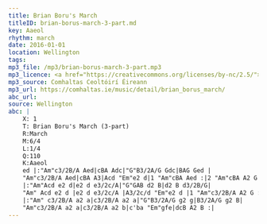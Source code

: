 ```yaml
---
title: Brian Boru's March
titleID: brian-borus-march-3-part.md
key: Aaeol
rhythm: march
date: 2016-01-01
location: Wellington
tags: 
mp3_file: /mp3/brian-borus-march-3-part.mp3
mp3_licence: <a href="https://creativecommons.org/licenses/by-nc/2.5/">CC-BY-NC-2.5</a>
mp3_source: Comhaltas Ceoltóirí Éireann
mp3_url: https://comhaltas.ie/music/detail/brian_borus_march/
abc_url: 
source: Wellington
abc: |
    X: 1
    T: Brian Boru's March (3-part)
    R:March
    M:6/4
    L:1/4
    Q:110
    K:Aaeol
    ed |:"Am"c3/2B/A Aed|cBA Adc|"G"B3/2A/G Gdc|BAG Ged |
    "Am"c3/2B/A Aed|cBA A3|Acd "Em"e2 d|1 "Am"cBA Aed :|2 "Am"cBA A2 G |
    |:"Am"Acd e2 d|e2 d e3/2c/A|"G"GAB d2 B|d2 B d3/2B/G|
    "Am" Acd e2 d |e2 d e3/2c/A |A3/2c/d "Em"e2 d |1 "Am"c3/2B/A A2 G :|2 "Am"c3/2B/A A2 B |
    |:"Am" c3/2B/A a2 a|c3/2B/A a2 a|"G"B3/2A/G g2 g|B3/2A/G g2 B|
    "Am"c3/2B/A a2 a|c3/2B/A a2 b|c'ba "Em"gfe|dcB A2 B :|
---
```

